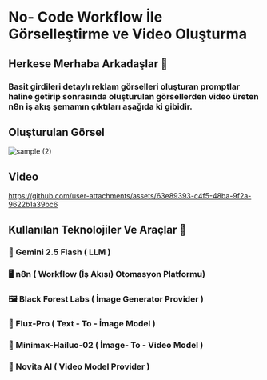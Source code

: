 # No- Code Workflow İle Görselleştirme ve Video Oluşturma
## Herkese Merhaba Arkadaşlar 🚀

### Basit girdileri detaylı reklam görselleri oluşturan promptlar haline getirip sonrasında oluşturulan görsellerden video üreten n8n iş akış şemamın çıktıları aşağıda ki gibidir.

## Oluşturulan Görsel

![sample (2)](https://github.com/user-attachments/assets/dbe1df53-2f71-40a9-aa12-d0206e066a00)

## Video

https://github.com/user-attachments/assets/63e89393-c4f5-48ba-9f2a-9622b1a39bc6

## Kullanılan Teknolojiler Ve Araçlar 🔧

### 🤖 Gemini 2.5 Flash ( LLM )
### 🖥 n8n ( Workflow (İş Akışı) Otomasyon Platformu)
### 🖼️ Black Forest Labs ( İmage Generator Provider )
### 🤖 Flux-Pro ( Text - To - İmage Model )
### 🤖 Minimax-Hailuo-02 ( İmage- To - Video Model )
### 🚀 Novita Al ( Video Model Provider )
